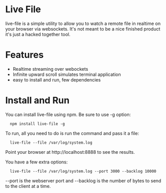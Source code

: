 Live File
=========

live-file is a simple utility to allow you to watch a remote file in realtime on your browser via websockets. It's not meant to be a nice finished product it's just a hacked together tool.

Features
========

* Realtime streaming over webockets
* Infinite upward scroll simulates terminal application
* easy to install and run, few dependencies

Install and Run
===============

You can install live-file using npm. Be sure to use -g option:

```
  npm install live-file -g
```

To run, all you need to do is run the command and pass it a file:

```
  live-file --file /var/log/system.log
```

Point your browser at http://localhost:8888 to see the results.

You have a few extra options:

```
  live-file --file /var/log/system.log --port 3000 --backlog 10000
```

--port is the webserver port and --backlog is the number of bytes to send to the client at a time.

